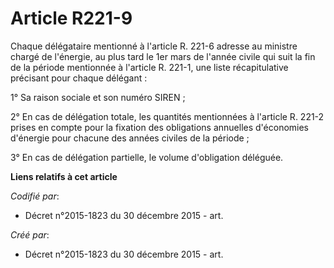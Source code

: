 # Article R221-9

Chaque délégataire mentionné à l'article R. 221-6 adresse au ministre chargé de l'énergie, au plus tard le 1er mars de
l'année civile qui suit la fin de la période mentionnée à l'article R. 221-1, une liste récapitulative précisant pour chaque
délégant :

1° Sa raison sociale et son numéro SIREN ;

2° En cas de délégation totale, les quantités mentionnées à l'article R. 221-2 prises en compte pour la fixation des
obligations annuelles d'économies d'énergie pour chacune des années civiles de la période ;

3° En cas de délégation partielle, le volume d'obligation déléguée.

**Liens relatifs à cet article**

_Codifié par_:

  - Décret n°2015-1823 du 30 décembre 2015 - art.

_Créé par_:

  - Décret n°2015-1823 du 30 décembre 2015 - art.
